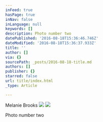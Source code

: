 ```yaml
---
inFeed: true
hasPage: true
inNav: false
inLanguage: null
keywords: []
description: Photo number two
datePublished: '2016-08-18T15:36:46.746Z'
dateModified: '2016-08-18T15:36:37.933Z'
title: ''
author: []
via: {}
sourcePath: _posts/2016-08-18-title.md
authors: []
publisher: {}
starred: false
url: title/index.html
_type: Article

---
```

Melanie Brooks
![](https://the-grid-user-content.s3-us-west-2.amazonaws.com/7dcef9ca-2c8a-436b-9852-937210fdbadf.jpg)
![](https://the-grid-user-content.s3-us-west-2.amazonaws.com/c604c899-2399-48dd-b204-80366b695b88.jpg)

Photo number two